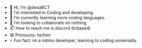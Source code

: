 - 👋 Hi, I’m @desaBCT
- 👀 I’m interested in Coding and developing.
- 🌱 I’m currently learning more coding languages.
- 💞️ I’m looking to collaborate on nothing
- 📫 How to reach me is discord (tcbased)
- 😄 Pronouns: he/him
- ⚡ Fun fact: im a roblox developer, learning to coding universally.

<!---
desaBCT/desaBCT is a ✨ special ✨ repository because its `README.md` (this file) appears on your GitHub profile.
You can click the Preview link to take a look at your changes.
--->
